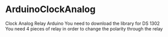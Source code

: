 # ArduinoClockAnalog
Clock Analog Relay Arduino
You need to download the library for DS 1302
You need 4 pieces of relay in order to change the polarity through the relay

